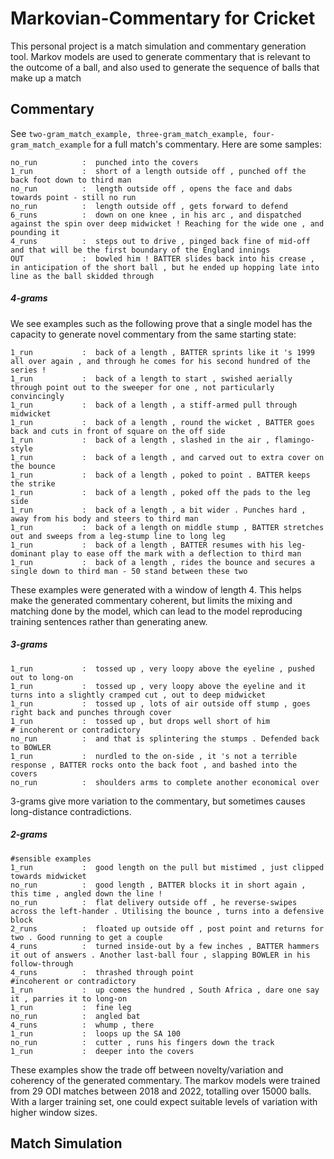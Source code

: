 # Markovian-Commentary for Cricket
This personal project is a match simulation and commentary generation tool. Markov models are used to generate commentary that is relevant to the outcome of a ball, and also used to generate the sequence of balls that make up a match
## Commentary
See ```two-gram_match_example, three-gram_match_example, four-gram_match_example``` for a full match's commentary.
Here are some samples:
```no_run          :  tapped down into the covers
no_run          :  punched into the covers
1_run           :  short of a length outside off , punched off the back foot down to third man
no_run          :  length outside off , opens the face and dabs towards point - still no run
no_run          :  length outside off , gets forward to defend
6_runs          :  down on one knee , in his arc , and dispatched against the spin over deep midwicket ! Reaching for the wide one , and pounding it
4_runs          :  steps out to drive , pinged back fine of mid-off and that will be the first boundary of the England innings
OUT             :  bowled him ! BATTER slides back into his crease , in anticipation of the short ball , but he ended up hopping late into line as the ball skidded through
```
##### 4-grams
We see examples such as the following prove that a single model has the capacity to generate novel commentary from the same starting state:
```1_run           :  back of a length , sliding through , clonked to mid-on
1_run           :  back of a length , BATTER sprints like it 's 1999 all over again , and through he comes for his second hundred of the series !
1_run           :  back of a length to start , swished aerially through point out to the sweeper for one , not particularly convincingly
1_run           :  back of a length , a stiff-armed pull through midwicket
1_run           :  back of a length , round the wicket , BATTER goes back and cuts in front of square on the off side
1_run           :  back of a length , slashed in the air , flamingo-style
1_run           :  back of a length , and carved out to extra cover on the bounce
1_run           :  back of a length , poked to point . BATTER keeps the strike
1_run           :  back of a length , poked off the pads to the leg side
1_run           :  back of a length , a bit wider . Punches hard , away from his body and steers to third man
1_run           :  back of a length on middle stump , BATTER stretches out and sweeps from a leg-stump line to long leg
1_run           :  back of a length , BATTER resumes with his leg-dominant play to ease off the mark with a deflection to third man
1_run           :  back of a length , rides the bounce and secures a single down to third man - 50 stand between these two
```
These examples were generated with a window of length 4. This helps make the generated commentary coherent, but limits the mixing and matching done by the model, which can lead to the model reproducing training sentences rather than generating anew.
##### 3-grams
```sensible examples
1_run           :  tossed up , very loopy above the eyeline , pushed out to long-on
1_run           :  tossed up , very loopy above the eyeline and it turns into a slightly cramped cut , out to deep midwicket
1_run           :  tossed up , lots of air outside off stump , goes right back and punches through cover
1_run           :  tossed up , but drops well short of him
# incoherent or contradictory
no_run          :  and that is splintering the stumps . Defended back to BOWLER
1_run           :  nurdled to the on-side , it 's not a terrible response , BATTER rocks onto the back foot , and bashed into the covers
no_run          :  shoulders arms to complete another economical over
```
3-grams give more variation to the commentary, but sometimes causes long-distance contradictions.
##### 2-grams
```
#sensible examples
1_run           :  good length on the pull but mistimed , just clipped towards midwicket
no_run          :  good length , BATTER blocks it in short again , this time , angled down the line !
no_run          :  flat delivery outside off , he reverse-swipes across the left-hander . Utilising the bounce , turns into a defensive block
2_runs          :  floated up outside off , post point and returns for two . Good running to get a couple
4_runs          :  turned inside-out by a few inches , BATTER hammers it out of answers . Another last-ball four , slapping BOWLER in his follow-through
4_runs          :  thrashed through point
#incoherent or contradictory
1_run           :  up comes the hundred , South Africa , dare one say it , parries it to long-on
1_run           :  fine leg
no_run          :  angled bat
4_runs          :  whump , there
1_run           :  loops up the SA 100
no_run          :  cutter , runs his fingers down the track
1_run           :  deeper into the covers
```
These examples show the trade off between novelty/variation and coherency of the generated commentary. The markov models were trained from 29 ODI matches between 2018 and 2022, totalling over 15000 balls. With a larger training set, one could expect suitable levels of variation with higher window sizes.

## Match Simulation
